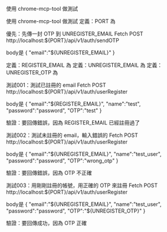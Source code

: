 使用 chrome-mcp-tool 做測試

使用 chrome-mcp-tool 做測試
定義：PORT 為 

優先：先傳一封 OTP 到 UNREGISTER_EMAIL
Fetch POST http://localhost:${PORT}/api/v1/auth/sendOTP

body是
{
    "email":"${UNREGISTER_EMAIL}"
}

定義：REGISTER_EMAIL 為 
定義：UNREGISTER_EMAIL 為 
定義：UNREGISTER_OTP 為 

測試001：測試已註冊的 email
Fetch POST http://localhost:${PORT}/api/v1/auth/userRegister

body是
{
    "email":"${REGISTER_EMAIL}",
    "name":"test",
    "password":"password",
    "OTP":"test"
}

驗證：要回傳錯誤，因為 REGISTER_EMAIL 已經註冊過了

測試002：測試未註冊的 email，輸入錯誤的 
Fetch POST http://localhost:${PORT}/api/v1/auth/userRegister

body是
{
    "email":"${UNREGISTER_EMAIL}",
    "name":"test_user",
    "password":"password",
    "OTP":"wrong_otp"
}

驗證：要回傳錯誤，因為 OTP 不正確

測試003：用剛剛註冊的帳號，用正確的 OTP 來註冊
Fetch POST http://localhost:${PORT}/api/v1/auth/userRegister

body是
{
    "email":"${UNREGISTER_EMAIL}",
    "name":"test_user",
    "password":"password",
    "OTP":"${UNREGISTER_OTP}"
}

驗證：要回傳成功，因為 OTP 正確